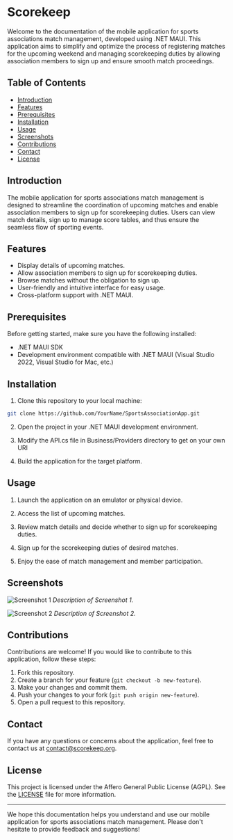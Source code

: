 # Scorekeep
Welcome to the documentation of the mobile application for sports associations match management, developed using .NET MAUI. This application aims to simplify and optimize the process of registering matches for the upcoming weekend and managing scorekeeping duties by allowing association members to sign up and ensure smooth match proceedings.

## Table of Contents

- [Introduction](#introduction)
- [Features](#features)
- [Prerequisites](#prerequisites)
- [Installation](#installation)
- [Usage](#usage)
- [Screenshots](#screenshots)
- [Contributions](#contributions)
- [Contact](#contact)
- [License](#license)

## Introduction

The mobile application for sports associations match management is designed to streamline the coordination of upcoming matches and enable association members to sign up for scorekeeping duties. Users can view match details, sign up to manage score tables, and thus ensure the seamless flow of sporting events.

## Features

- Display details of upcoming matches.
- Allow association members to sign up for scorekeeping duties.
- Browse matches without the obligation to sign up.
- User-friendly and intuitive interface for easy usage.
- Cross-platform support with .NET MAUI.

## Prerequisites

Before getting started, make sure you have the following installed:

- .NET MAUI SDK
- Development environment compatible with .NET MAUI (Visual Studio 2022, Visual Studio for Mac, etc.)

## Installation

1. Clone this repository to your local machine:

```bash
git clone https://github.com/YourName/SportsAssociationApp.git
```

2. Open the project in your .NET MAUI development environment.
   
3. Modify the API.cs file in Business/Providers directory to get on your own URI

4. Build the application for the target platform.

## Usage

1. Launch the application on an emulator or physical device.

2. Access the list of upcoming matches.

3. Review match details and decide whether to sign up for scorekeeping duties.

4. Sign up for the scorekeeping duties of desired matches.

5. Enjoy the ease of match management and member participation.

## Screenshots

![Screenshot 1](/screenshots/screenshot1.png)
*Description of Screenshot 1.*

![Screenshot 2](/screenshots/screenshot2.png)
*Description of Screenshot 2.*

## Contributions

Contributions are welcome! If you would like to contribute to this application, follow these steps:

1. Fork this repository.
2. Create a branch for your feature (`git checkout -b new-feature`).
3. Make your changes and commit them.
4. Push your changes to your fork (`git push origin new-feature`).
5. Open a pull request to this repository.

## Contact

If you have any questions or concerns about the application, feel free to contact us at [contact@scorekeep.org](mailto:contact@scorekeep.org).

## License

This project is licensed under the Affero General Public License (AGPL). See the [LICENSE](/LICENSE) file for more information.

---

We hope this documentation helps you understand and use our mobile application for sports associations match management. Please don't hesitate to provide feedback and suggestions!
